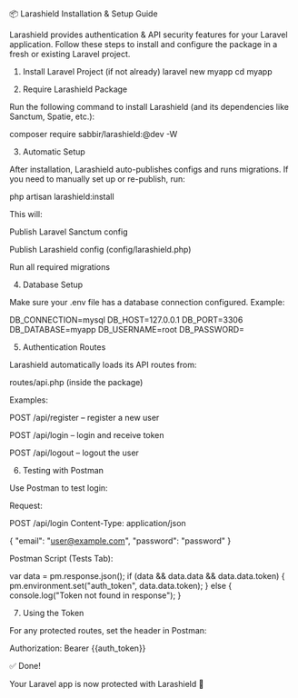 📦 Larashield Installation & Setup Guide

Larashield provides authentication & API security features for your Laravel application.
Follow these steps to install and configure the package in a fresh or existing Laravel project.

1. Install Laravel Project (if not already)
laravel new myapp
cd myapp

2. Require Larashield Package

Run the following command to install Larashield (and its dependencies like Sanctum, Spatie, etc.):

composer require sabbir/larashield:@dev -W

3. Automatic Setup

After installation, Larashield auto-publishes configs and runs migrations.
If you need to manually set up or re-publish, run:

php artisan larashield:install


This will:

Publish Laravel Sanctum config

Publish Larashield config (config/larashield.php)

Run all required migrations

4. Database Setup

Make sure your .env file has a database connection configured. Example:

DB_CONNECTION=mysql
DB_HOST=127.0.0.1
DB_PORT=3306
DB_DATABASE=myapp
DB_USERNAME=root
DB_PASSWORD=

5. Authentication Routes

Larashield automatically loads its API routes from:

routes/api.php (inside the package)


Examples:

POST /api/register – register a new user

POST /api/login – login and receive token

POST /api/logout – logout the user

6. Testing with Postman

Use Postman to test login:

Request:

POST /api/login
Content-Type: application/json

{
    "email": "user@example.com",
    "password": "password"
}


Postman Script (Tests Tab):

var data = pm.response.json();
if (data && data.data && data.data.token) {
    pm.environment.set("auth_token", data.data.token);
} else {
    console.log("Token not found in response");
}

7. Using the Token

For any protected routes, set the header in Postman:

Authorization: Bearer {{auth_token}}

✅ Done!

Your Laravel app is now protected with Larashield 🎉
